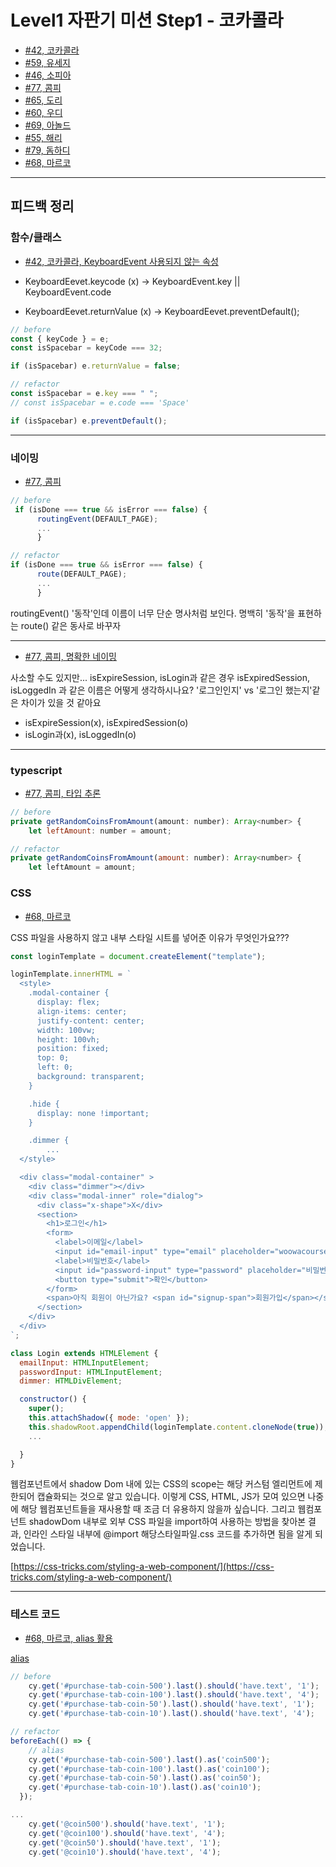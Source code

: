 # Level1 자판기 미션 Step1 - 코카콜라

- [#42, 코카콜라](https://github.com/woowacourse/javascript-vendingmachine/pull/42)
- [#59, 유세지](https://github.com/woowacourse/javascript-vendingmachine/pull/59)
- [#46, 소피아](https://github.com/woowacourse/javascript-vendingmachine/pull/46)
- [#77, 콤피](https://github.com/woowacourse/javascript-vendingmachine/pull/77)
- [#65, 도리](https://github.com/woowacourse/javascript-vendingmachine/pull/65)
- [#60, 우디](https://github.com/woowacourse/javascript-vendingmachine/pull/60)
- [#69, 아놀드](https://github.com/woowacourse/javascript-vendingmachine/pull/69)
- [#55, 해리](https://github.com/woowacourse/javascript-vendingmachine/pull/55)
- [#79, 돔하디](https://github.com/woowacourse/javascript-vendingmachine/pull/79)
- [#68, 마르코](https://github.com/woowacourse/javascript-vendingmachine/pull/68)

---

## 피드백 정리

### 함수/클래스

- [#42, 코카콜라, KeyboardEvent 사용되지 않는 속성](https://github.com/woowacourse/javascript-vendingmachine/pull/42)

- KeyboardEevet.keycode (x) -> KeyboardEvent.key || KeyboardEvent.code
- KeyboardEevet.returnValue (x) -> KeyboardEevet.preventDefault();

```javascript
// before
const { keyCode } = e;
const isSpacebar = keyCode === 32;

if (isSpacebar) e.returnValue = false;

// refactor
const isSpacebar = e.key === " ";
// const isSpacebar = e.code === 'Space'

if (isSpacebar) e.preventDefault();
```

---

### 네이밍

- [#77, 콤피](https://github.com/woowacourse/javascript-vendingmachine/pull/77)

```javascript
// before
 if (isDone === true && isError === false) {
      routingEvent(DEFAULT_PAGE);
      ...
      }

// refactor
if (isDone === true && isError === false) {
      route(DEFAULT_PAGE);
      ...
      }
```

routingEvent() '동작'인데 이름이 너무 단순 명사처럼 보인다. 명백히 '동작'을 표현하는 route() 같은 동사로 바꾸자

---

- [#77, 콤피, 명확한 네이밍](https://github.com/woowacourse/javascript-vendingmachine/pull/77)

사소할 수도 있지만... isExpireSession, isLogin과 같은 경우 isExpiredSession, isLoggedIn 과 같은 이름은 어떻게 생각하시나요?
'로그인인지' vs '로그인 했는지'같은 차이가 있을 것 같아요

- isExpireSession(x), isExpiredSession(o)
- isLogin과(x), isLoggedIn(o)

---

### typescript

- [#77, 콤피, 타입 추론](https://github.com/woowacourse/javascript-vendingmachine/pull/77)

```javascript
// before
private getRandomCoinsFromAmount(amount: number): Array<number> {
    let leftAmount: number = amount;

// refactor
private getRandomCoinsFromAmount(amount: number): Array<number> {
    let leftAmount = amount;
```

### CSS

- [#68, 마르코](https://github.com/woowacourse/javascript-vendingmachine/pull/68)

CSS 파일을 사용하지 않고 내부 스타일 시트를 넣어준 이유가 무엇인가요???

```javascript
const loginTemplate = document.createElement("template");

loginTemplate.innerHTML = `
  <style>
    .modal-container {
      display: flex;
      align-items: center;
      justify-content: center;
      width: 100vw;
      height: 100vh;
      position: fixed;
      top: 0;
      left: 0;
      background: transparent;
    }

    .hide {
      display: none !important;
    }

    .dimmer {
        ...
  </style>

  <div class="modal-container" >
    <div class="dimmer"></div>
    <div class="modal-inner" role="dialog">
      <div class="x-shape">X</div>
      <section>
        <h1>로그인</h1>
        <form>
          <label>이메일</label>
          <input id="email-input" type="email" placeholder="woowacourse@gmail.com" />
          <label>비밀번호</label>
          <input id="password-input" type="password" placeholder="비밀번호를 입력해주세요" />
          <button type="submit">확인</button>
        </form>
        <span>아직 회원이 아닌가요? <span id="signup-span">회원가입</span></span>
      </section>
    </div>
  </div>
`;

class Login extends HTMLElement {
  emailInput: HTMLInputElement;
  passwordInput: HTMLInputElement;
  dimmer: HTMLDivElement;

  constructor() {
    super();
    this.attachShadow({ mode: 'open' });
    this.shadowRoot.appendChild(loginTemplate.content.cloneNode(true));
    ...

  }
}
```

웹컴포넌트에서 shadow Dom 내에 있는 CSS의 scope는 해당 커스텀 엘리먼트에 제한되어 캡슐화되는 것으로 알고 있습니다. 이렇게 CSS, HTML, JS가 모여 있으면 나중에 해당 웹컴포넌트들을 재사용할 때 조금 더 유용하지 않을까 싶습니다.
그리고 웹컴포넌트 shadowDom 내부로 외부 CSS 파일을 import하여 사용하는 방법을 찾아본 결과, 인라인 스타일 내부에 @import 해당스타일파일.css 코드를 추가하면 됨을 알게 되었습니다.

[https://css-tricks.com/styling-a-web-component/](https://css-tricks.com/styling-a-web-component/)

---

### 테스트 코드

- [#68, 마르코, alias 활용](https://github.com/woowacourse/javascript-vendingmachine/pull/68)

[alias](https://docs.cypress.io/guides/core-concepts/variables-and-aliases#Sharing-Context)

```javascript
// before
    cy.get('#purchase-tab-coin-500').last().should('have.text', '1');
    cy.get('#purchase-tab-coin-100').last().should('have.text', '4');
    cy.get('#purchase-tab-coin-50').last().should('have.text', '1');
    cy.get('#purchase-tab-coin-10').last().should('have.text', '4');

// refactor
beforeEach(() => {
    // alias
    cy.get('#purchase-tab-coin-500').last().as('coin500');
    cy.get('#purchase-tab-coin-100').last().as('coin100');
    cy.get('#purchase-tab-coin-50').last().as('coin50');
    cy.get('#purchase-tab-coin-10').last().as('coin10');
  });

...
    cy.get('@coin500').should('have.text', '1');
    cy.get('@coin100').should('have.text', '4');
    cy.get('@coin50').should('have.text', '1');
    cy.get('@coin10').should('have.text', '4');

```
